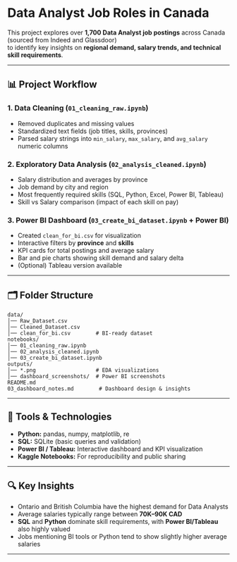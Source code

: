 # Data Analyst Job Roles in Canada

This project explores over **1,700 Data Analyst job postings** across Canada (sourced from Indeed and Glassdoor)  
to identify key insights on **regional demand, salary trends, and technical skill requirements**.  

---

## 📊 Project Workflow

### 1. Data Cleaning (`01_cleaning_raw.ipynb`)
- Removed duplicates and missing values  
- Standardized text fields (job titles, skills, provinces)  
- Parsed salary strings into `min_salary`, `max_salary`, and `avg_salary` numeric columns  

### 2. Exploratory Data Analysis (`02_analysis_cleaned.ipynb`)
- Salary distribution and averages by province  
- Job demand by city and region  
- Most frequently required skills (SQL, Python, Excel, Power BI, Tableau)  
- Skill vs Salary comparison (impact of each skill on pay)

### 3. Power BI Dashboard (`03_create_bi_dataset.ipynb` + Power BI)
- Created `clean_for_bi.csv` for visualization  
- Interactive filters by **province** and **skills**  
- KPI cards for total postings and average salary  
- Bar and pie charts showing skill demand and salary delta  
- (Optional) Tableau version available  

---

## 🗂 Folder Structure
```
data/
│── Raw_Dataset.csv
│── Cleaned_Dataset.csv
│── clean_for_bi.csv        # BI-ready dataset
notebooks/
│── 01_cleaning_raw.ipynb
│── 02_analysis_cleaned.ipynb
│── 03_create_bi_dataset.ipynb
outputs/
│── *.png                   # EDA visualizations
│── dashboard_screenshots/  # Power BI screenshots
README.md
03_dashboard_notes.md        # Dashboard design & insights
```

---

## 🧰 Tools & Technologies
- **Python:** pandas, numpy, matplotlib, re  
- **SQL:** SQLite (basic queries and validation)  
- **Power BI / Tableau:** Interactive dashboard and KPI visualization  
- **Kaggle Notebooks:** For reproducibility and public sharing  

---

## 🔍 Key Insights
- Ontario and British Columbia have the highest demand for Data Analysts  
- Average salaries typically range between **70K–90K CAD**  
- **SQL** and **Python** dominate skill requirements, with **Power BI/Tableau** also highly valued  
- Jobs mentioning BI tools or Python tend to show slightly higher average salaries  

---
